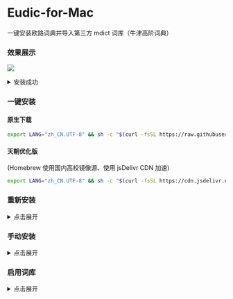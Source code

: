 # Eudic-for-Mac

一键安装欧路词典并导入第三方 mdict 词库（牛津高阶词典）

### 效果展示

![](https://i.imgur.com/zC1P0pt.gif)

<details>
  <summary>安装成功</summary>
  <img src="https://i.imgur.com/QUPZKPt.png" alt="image-20200818182209777" style="zoom:40%;" />
</details>


### 一键安装

#### 原生下载

```bash
export LANG="zh_CN.UTF-8" && sh -c "$(curl -fsSL https://raw.githubusercontent.com/sarkrui/Eudic-for-Mac/master/Eudic.sh)"
```

#### 天朝优化版

(Homebrew 使用国内高校镜像源、使用 jsDelivr CDN 加速)

```bash
export LANG="zh_CN.UTF-8" && sh -c "$(curl -fsSL https://cdn.jsdelivr.net/gh/sarkrui/Eudic-for-Mac@master/Eudic_cn.sh)"
```

### 重新安装

<details>
  <summary>点击展开</summary>

  <markdown>

```bash
sh -c "$(curl -fsSL https://raw.githubusercontent.com/sarkrui/Eudic-for-Mac/master/Activation.sh)"
```
  </markdown>

</details>


### 手动安装

<details>
  <summary>点击展开</summary>

  1. 克隆库
  > git clone https://github.com/sarkrui/Eudic-for-Mac.git
2. 更改工作路径

  > cd Eudic-for-Mac
3. 执行脚本

  > chmod +x Eudic && ./Eudic
4. 添加第三方 mdict 词典
  - 下载 [牛津高阶 mdict 词库](https://github.com/sarkrui/Eudic-for-Mac/releases/download/1.0.1/Oxford_mdict.zip) 
  -  解压压缩包
  -  将 `mdict` 文件拖拽进欧路词典的`词典管理`页面
  </details>

### 启用词库

<details>
  <summary>点击展开</summary>
  <img src="https://i.imgur.com/Xy9lUcB.png" alt="image-20200818182209777" style="zoom:40%;" />
  <img src="https://i.imgur.com/K8JDSud.png" alt="image-20200818182352595" style="zoom:40%;" />
</details>